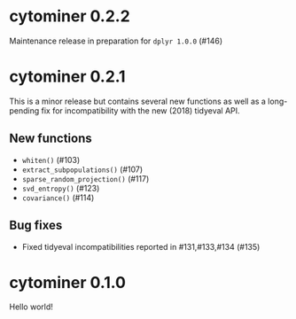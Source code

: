 # cytominer 0.2.2

Maintenance release in preparation for `dplyr 1.0.0` (#146)

# cytominer 0.2.1

This is a minor release but contains several new functions as well as a long-pending fix for incompatibility with the new (2018) tidyeval API.

## New functions
- `whiten()` (#103)
- `extract_subpopulations()` (#107)
- `sparse_random_projection()` (#117)
- `svd_entropy()` (#123)
- `covariance()` (#114)

## Bug fixes
- Fixed tidyeval incompatibilities reported in #131,#133,#134 (#135)

# cytominer 0.1.0

Hello world!

